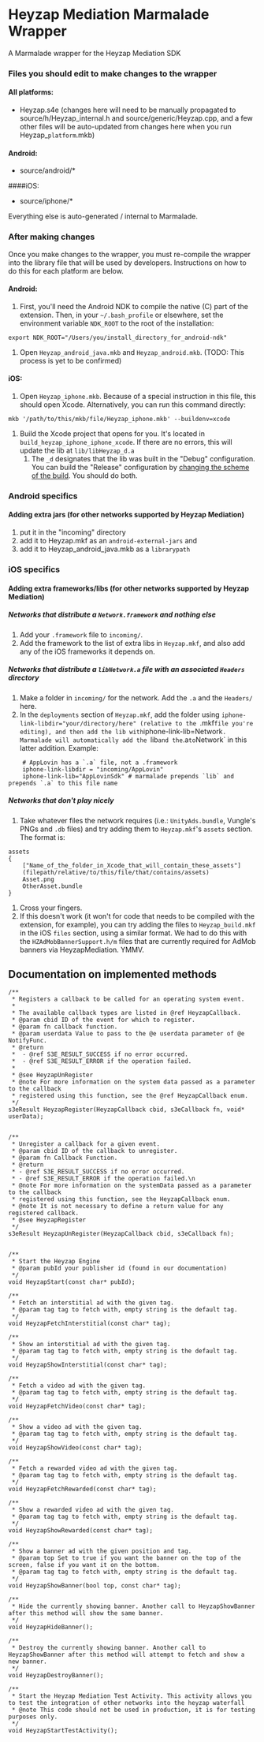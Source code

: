 # Heyzap Mediation Marmalade Wrapper
A Marmalade wrapper for the Heyzap Mediation SDK

### Files you should edit to make changes to the wrapper
#### All platforms:
* Heyzap.s4e (changes here will need to be manually propagated to source/h/Heyzap_internal.h and source/generic/Heyzap.cpp, and a few other files will be auto-updated from changes here when you run Heyzap_`platform`.mkb)

#### Android:
* source/android/*

####iOS:
* source/iphone/*  	

Everything else is auto-generated / internal to Marmalade.

### After making changes
Once you make changes to the wrapper, you must re-compile the wrapper into the library file that will be used by developers. Instructions on how to do this for each platform are below.

#### Android:
1. First, you'll need the Android NDK to compile the native (C) part of the extension. Then, in your `~/.bash_profile` or elsewhere, set the environment variable `NDK_ROOT` to the root of the installation:
```shell
export NDK_ROOT="/Users/you/install_directory_for_android-ndk"
```
1. Open `Heyzap_android_java.mkb` and `Heyzap_android.mkb`. (TODO: This process is yet to be confirmed)

#### iOS:
1. Open `Heyzap_iphone.mkb`. Because of a special instruction in this file, this should open Xcode. Alternatively, you can run this command directly:
```shell
mkb '/path/to/this/mkb/file/Heyzap_iphone.mkb' --buildenv=xcode
```
1. Build the Xcode project that opens for you. It's located in `build_heyzap_iphone_iphone_xcode`. If there are no errors, this will update the lib at `lib/libHeyzap_d.a`
    1. The `_d` designates that the lib was built in the "Debug" configuration. You can build the "Release" configuration by [changing the scheme of the build](http://stackoverflow.com/a/5387158/2544629). You should do both.


### Android specifics
#### Adding extra jars (for other networks supported by Heyzap Mediation)
1. put it in the "incoming" directory  
1. add it to Heyzap.mkf as an `android-external-jars` and  
1. add it to Heyzap_android_java.mkb as a `librarypath`  

### iOS specifics
#### Adding extra frameworks/libs (for other networks supported by Heyzap Mediation)
##### Networks that distribute a `Network.framework` and nothing else
1. Add your `.framework` file to `incoming/`.
1. Add the framework to the list of extra libs in `Heyzap.mkf`, and also add any of the iOS frameworks it depends on.

##### Networks that distribute a `libNetwork.a` file with an associated `Headers` directory
1. Make a folder in `incoming/` for the network. Add the `.a` and the `Headers/` here.
1. In the `deployments` section of `Heyzap.mkf`, add the folder using `iphone-link-libdir="your/directory/here" (relative to the `.mkf` file you're editing), and then add the lib with `iphone-link-lib=Network`. Marmalade will automatically add the `lib` and the `.a` to `Network` in this latter addition. Example:
```
	# AppLovin has a `.a` file, not a .framework
    iphone-link-libdir = "incoming/AppLovin"
    iphone-link-lib="AppLovinSdk" # marmalade prepends `lib` and prepends `.a` to this file name
```

##### Networks that don't play nicely
1. Take whatever files the network requires (i.e.: `UnityAds.bundle`, Vungle's PNGs and `.db` files) and try adding them to `Heyzap.mkf`'s `assets` section. The format is:
```
assets
{
	["Name_of_the_folder_in_Xcode_that_will_contain_these_assets"]
	(filepath/relative/to/this/file/that/contains/assets)
	Asset.png
	OtherAsset.bundle
}
```
1. Cross your fingers. 
1. If this doesn't work (it won't for code that needs to be compiled with the extension, for example), you can try adding the files to `Heyzap_build.mkf` in the iOS `files` section, using a similar format. We had to do this with the `HZAdMobBannerSupport.h/m` files that are currently required for AdMob banners via HeyzapMediation. YMMV.


Documentation on implemented methods
-------------------------------------------

``` c_cpp
/**
 * Registers a callback to be called for an operating system event.
 *
 * The available callback types are listed in @ref HeyzapCallback.
 * @param cbid ID of the event for which to register.
 * @param fn callback function.
 * @param userdata Value to pass to the @e userdata parameter of @e NotifyFunc.
 * @return
 *  - @ref S3E_RESULT_SUCCESS if no error occurred.
 *  - @ref S3E_RESULT_ERROR if the operation failed.
 *
 * @see HeyzapUnRegister
 * @note For more information on the system data passed as a parameter to the callback
 * registered using this function, see the @ref HeyzapCallback enum.
 */
s3eResult HeyzapRegister(HeyzapCallback cbid, s3eCallback fn, void* userData);


/**
 * Unregister a callback for a given event.
 * @param cbid ID of the callback to unregister.
 * @param fn Callback Function.
 * @return
 * - @ref S3E_RESULT_SUCCESS if no error occurred.
 * - @ref S3E_RESULT_ERROR if the operation failed.\n
 * @note For more information on the systemData passed as a parameter to the callback
 * registered using this function, see the HeyzapCallback enum.
 * @note It is not necessary to define a return value for any registered callback.
 * @see HeyzapRegister
 */
s3eResult HeyzapUnRegister(HeyzapCallback cbid, s3eCallback fn);


/**
 * Start the Heyzap Engine
 * @param pubId your publisher id (found in our documentation)
 */
void HeyzapStart(const char* pubId);

/**
 * Fetch an interstitial ad with the given tag.
 * @param tag tag to fetch with, empty string is the default tag.
 */
void HeyzapFetchInterstitial(const char* tag);

/**
 * Show an interstitial ad with the given tag.
 * @param tag tag to fetch with, empty string is the default tag.
 */
void HeyzapShowInterstitial(const char* tag);

/**
 * Fetch a video ad with the given tag.
 * @param tag tag to fetch with, empty string is the default tag.
 */
void HeyzapFetchVideo(const char* tag);

/**
 * Show a video ad with the given tag.
 * @param tag tag to fetch with, empty string is the default tag.
 */
void HeyzapShowVideo(const char* tag);

/**
 * Fetch a rewarded video ad with the given tag.
 * @param tag tag to fetch with, empty string is the default tag.
 */
void HeyzapFetchRewarded(const char* tag);

/**
 * Show a rewarded video ad with the given tag.
 * @param tag tag to fetch with, empty string is the default tag.
 */
void HeyzapShowRewarded(const char* tag);

/**
 * Show a banner ad with the given position and tag.
 * @param top Set to true if you want the banner on the top of the screen, false if you want it on the bottom.
 * @param tag tag to fetch with, empty string is the default tag.
 */
void HeyzapShowBanner(bool top, const char* tag);

/**
 * Hide the currently showing banner. Another call to HeyzapShowBanner after this method will show the same banner.
 */
void HeyzapHideBanner();

/**
 * Destroy the currently showing banner. Another call to HeyzapShowBanner after this method will attempt to fetch and show a new banner.
 */
void HeyzapDestroyBanner();

/**
 * Start the Heyzap Mediation Test Activity. This activity allows you to test the integration of other networks into the heyzap waterfall
 * @note This code should not be used in production, it is for testing purposes only.
 */
void HeyzapStartTestActivity();
```
